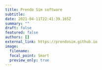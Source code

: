 ```yaml
---
title: Prendo Sim software
subtitle:
date: 2021-04-11T22:41:39.165Z
summary: ""
draft: false
featured: false
authors: []
external_link: https://prendosim.github.io
image:
  filename:
  focal_point: Smart
  preview_only: true
---
```

